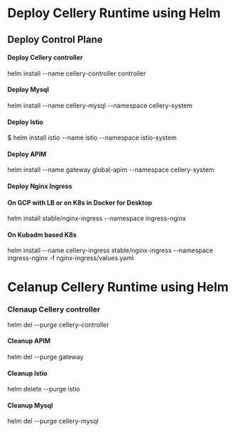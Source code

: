 # Deploy Cellery Runtime using Helm

## Deploy Control Plane

#### Deploy Cellery controller
helm install --name cellery-controller controller

#### Deploy Mysql
helm install --name cellery-mysql --namespace cellery-system

#### Deploy Istio
$ helm install istio --name istio --namespace istio-system

#### Deploy APIM
helm install --name gateway global-apim --namespace cellery-system

#### Deploy Nginx Ingress
#### On GCP with LB or on K8s in Docker for Desktop
helm install stable/nginx-ingress --namespace ingress-nginx
#### On Kubadm based K8s
helm install --name cellery-ingress stable/nginx-ingress --namespace ingress-nginx -f nginx-ingress/values.yaml

# Celanup Cellery Runtime using Helm

### Clenaup Cellery controller
helm del --purge cellery-controller

#### Cleanup APIM
helm del --purge gateway

#### Cleanup Istio
 helm delete --purge istio

#### Cleanup Mysql
helm del --purge cellery-mysql